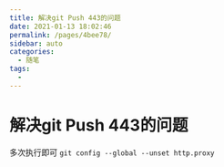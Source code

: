 ```yaml
---
title: 解决git Push 443的问题
date: 2021-01-13 18:02:46
permalink: /pages/4bee78/
sidebar: auto
categories: 
  - 随笔
tags: 
  - 
---
```

# 解决git Push 443的问题
多次执行即可
`git config --global --unset http.proxy`   